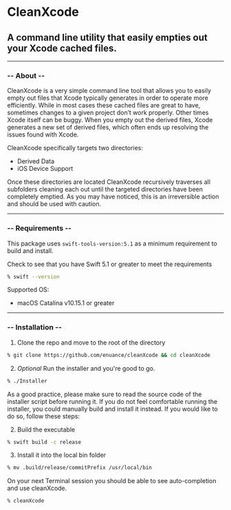 # CleanXcode

## A command line utility that easily empties out your Xcode cached files.

___

### -- About --

CleanXcode is a very simple command line tool that allows you to easily empty out files that Xcode typically generates in order to operate more efficiently. While in most cases these cached files are great to have, sometimes changes to a given project don’t work properly. Other times Xcode itself can be buggy.  When you empty out the derived files, Xcode generates a new set of derived files, which often ends up resolving the issues found with Xcode.

CleanXcode specifically targets two directories:

* Derived Data
* iOS Device Support

Once these directories are located CleanXcode recursively traverses all subfolders cleaning each out until the targeted directories have been completely emptied. As you may have noticed, this is an irreversible action and should be used with caution.

___
### -- Requirements --

This package uses `swift-tools-version:5.1` as a minimum requirement to build and install.

Check to see that you have Swift 5.1 or greater to meet the requirements
```zsh
% swift --version
```

Supported OS:
- macOS Catalina v10.15.1 or greater

___
### -- Installation --

1. Clone the repo and move to the root of the directory

```zsh
% git clone https://github.com/enuance/cleanXcode && cd cleanXcode
```

2. *Optional* Run the installer and you're good to go.

```zsh
% ./Installer
```

As a good practice, please make sure to read the source code of the installer script before running it. If you do not feel comfortable running the installer, you could manually build and install it instead. If you would like to do so, follow these steps:

2. Build the executable

```zsh
% swift build -c release
```

3. Install it into the local bin folder

```zsh
% mv .build/release/commitPrefix /usr/local/bin 
```

On your next Terminal session you should be able to see auto-completion and use cleanXcode.

```zsh
% cleanXcode
```
